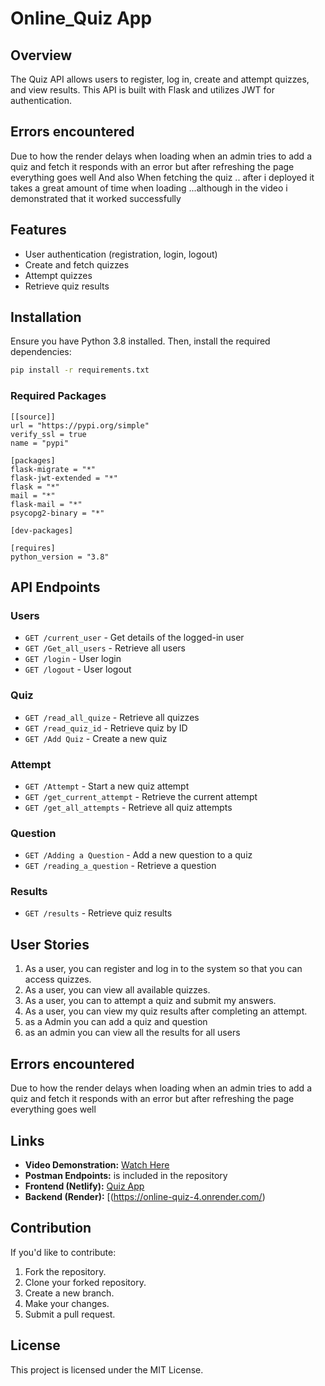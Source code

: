 # Online_Quiz App



## Overview
The Quiz API allows users to register, log in, create and attempt quizzes, and view results. This API is built with Flask and utilizes JWT for authentication.

## Errors encountered 
Due to how the render delays when loading when an admin tries to add a quiz and  fetch it responds with an error but after refreshing the page everything goes well 
And also When fetching the quiz .. after i deployed it takes a great amount of time when loading ...although in the video i demonstrated that it worked successfully

## Features
- User authentication (registration, login, logout)
- Create and fetch quizzes
- Attempt quizzes
- Retrieve quiz results

## Installation
Ensure you have Python 3.8 installed. Then, install the required dependencies:

```sh
pip install -r requirements.txt
```

### Required Packages
```
[[source]]
url = "https://pypi.org/simple"
verify_ssl = true
name = "pypi"

[packages]
flask-migrate = "*"
flask-jwt-extended = "*"
flask = "*"
mail = "*"
flask-mail = "*"
psycopg2-binary = "*"

[dev-packages]

[requires]
python_version = "3.8"
```

## API Endpoints

### Users
- `GET /current_user` - Get details of the logged-in user
- `GET /Get_all_users` - Retrieve all users
- `GET /login` - User login
- `GET /logout` - User logout

### Quiz
- `GET /read_all_quize` - Retrieve all quizzes
- `GET /read_quiz_id` - Retrieve quiz by ID
- `GET /Add Quiz` - Create a new quiz

### Attempt
- `GET /Attempt` - Start a new quiz attempt
- `GET /get_current_attempt` - Retrieve the current attempt
- `GET /get_all_attempts` - Retrieve all quiz attempts

### Question
- `GET /Adding a Question` - Add a new question to a quiz
- `GET /reading_a_question` - Retrieve a question

### Results
- `GET /results` - Retrieve quiz results

## User Stories
1. As a user, you can  register and log in to the system so that you can access quizzes.
2. As a user, you  can view all available quizzes.
3. As a user, you can to attempt a quiz and submit my answers.
4. As a user, you  can view my quiz results after completing an attempt.
5. as a Admin you can add a quiz and  question
6. as an admin you can view all the results for all users 


## Errors encountered 
Due to how the render delays when loading when an admin tries to add a quiz and  fetch it responds with an error but after refreshing the page everything goes well 


## Links
- **Video Demonstration:** [Watch Here](https://www.veed.io/view/f7a09c82-4a39-41c9-8339-4270c11c0301?panel=share)
- **Postman Endpoints:** is included in the repository 
- **Frontend (Netlify):** [Quiz App](https://679d14b0f3ac3800bcb769fc--fanciful-sopapillas-1be567.netlify.app/)
- **Backend (Render):** [(https://online-quiz-4.onrender.com/)

## Contribution
If you'd like to contribute:
1. Fork the repository.
2. Clone your forked repository.
3. Create a new branch.
4. Make your changes.
5. Submit a pull request.

## License
This project is licensed under the MIT License.
